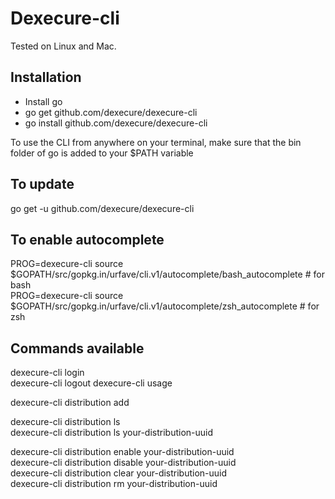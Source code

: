 # Dexecure-cli

Tested on Linux and Mac. 

## Installation
- Install go  
- go get github.com/dexecure/dexecure-cli  
- go install github.com/dexecure/dexecure-cli  

To use the CLI from anywhere on your terminal, make sure that the bin folder of go is added to your $PATH variable

## To update
go get -u github.com/dexecure/dexecure-cli

## To enable autocomplete
PROG=dexecure-cli source $GOPATH/src/gopkg.in/urfave/cli.v1/autocomplete/bash_autocomplete # for bash  
PROG=dexecure-cli source $GOPATH/src/gopkg.in/urfave/cli.v1/autocomplete/zsh_autocomplete # for zsh  

## Commands available
dexecure-cli login  
dexecure-cli logout
dexecure-cli usage

dexecure-cli distribution add

dexecure-cli distribution ls  
dexecure-cli distribution ls your-distribution-uuid

dexecure-cli distribution enable your-distribution-uuid  
dexecure-cli distribution disable your-distribution-uuid  
dexecure-cli distribution clear your-distribution-uuid  
dexecure-cli distribution rm your-distribution-uuid  
